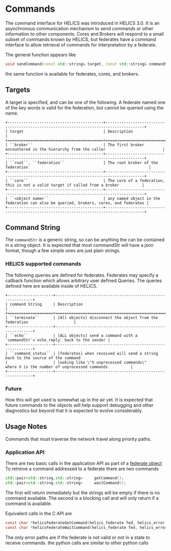 # Commands

The command interface for HELICS was introduced in HELICS 3.0.  It is an asynchronous communication mechanism to send commands or other information to other components.
Cores and Brokers will respond to a small subset of commands known by HELICS, but federates have a command interface to allow retrieval of commands for interpretation by a federate.


The general function appears like

```cpp
void sendCommand(const std::string& target, const std::string& commandStr)
```

the same function is available for federates, cores, and brokers.  

## Targets

A target is specified, and can be one of the following. A federate named one of the key words is valid for the federation, but cannot be queried using the name.

```eval_rst
+------------------------------------------+---------------------------------------------------------------------------------------+
| target                                   | Description                                                                           |
+==========================================+=======================================================================================+
| ``broker``                               | The first broker encountered in the hierarchy from the caller                         |
+------------------------------------------+---------------------------------------------------------------------------------------+
| ``root``, ``federation``                 | The root broker of the federation                                                     |
+------------------------------------------+---------------------------------------------------------------------------------------+
| ``core``                                 | The core of a federation, this is not a valid target if called from a broker          |
+------------------------------------------+---------------------------------------------------------------------------------------+
| ``<object name>``                        | any named object in the federation can also be queried, brokers, cores, and federates |
+------------------------------------------+---------------------------------------------------------------------------------------+
```

## Command String

The `commandStr` is a generic string, so can be anything the can be contained in a string object.  It is expected that most commandStr will have a json format, though a few simple ones are just plain strings.


### HELICS supported commands

The following queries are defined for federates. Federates may specify a callback function which allows arbitrary user defined Queries. The queries defined here are available inside of HELICS.

```eval_rst
+--------------------+------------------------------------------------------------+
| command String     | Description                                                |
+====================+============================================================+
| ``terminate``      | [All objects] disconnect the object from the federation                    |
+--------------------+------------------------------------------------------------+
| ``echo``           | [ALL objects] send a command with a `commandStr`=`echo_reply` back to the sender |
+--------------------+------------------------------------------------------------+
| ``command_status`` | [federates] when received will send a string back to the source of the command
|                    | looking like \"X unprocessed commands\"    where X is the number of unprocessed commands          |
+--------------------+------------------------------------------------------------+
```

### Future
How this will get used is somewhat up in the air yet.  It is expected that future commands to the objects will help support debugging and other diagnostics but beyond that it is expected to evolve considerably.


## Usage Notes

Commands that must traverse the network travel along priority paths.

### Application API

There are two basic calls in the application API as part of a [federate object](../doxygen/classhelics_1_1Federate.html)
To retreive a command addressed to a federate there are two commands

```cpp
std::pair<std::string,std::string>     getCommand();
std::pair<std::string,std::string>     waitCommand();
```

The first will return immediately but the strings will be empty if there is no command available.
The second is a blocking call and will only return if a command is available.  

Equivalent calls in the C API are 
```c
const char *helicsFederateGetCommand(helics_federate fed, helics_error *err);
const char *helicsFederateWaitCommand(helics_federate fed, helics_error *err);
```

The only error paths are if the federate is not valid or not in a state to receive commands.
the python calls are similar to other python calls
